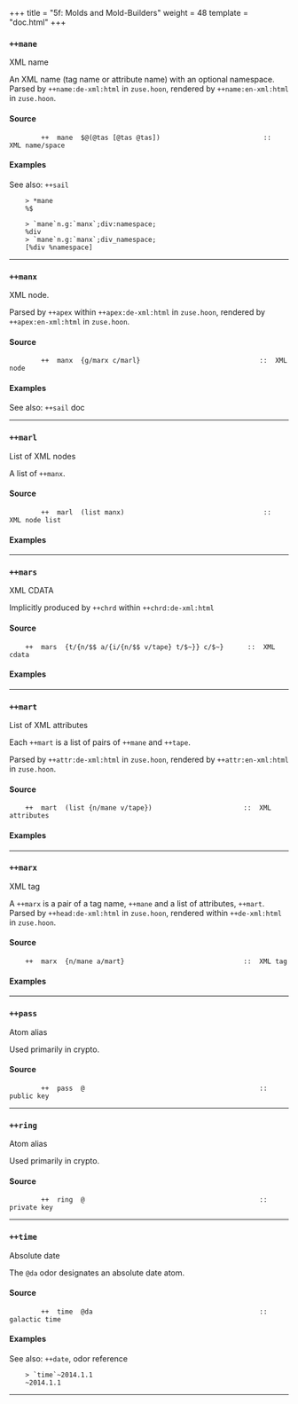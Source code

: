 +++
title = "5f: Molds and Mold-Builders"
weight = 48
template = "doc.html"
+++
### `++mane`

XML name

An XML name (tag name or attribute name) with an optional namespace.  Parsed by
`++name:de-xml:html` in `zuse.hoon`, rendered by `++name:en-xml:html` in `zuse.hoon`.

#### Source

```
        ++  mane  $@(@tas [@tas @tas])                          ::  XML name/space
```

#### Examples

See also: `++sail`

```
    > *mane
    %$

    > `mane`n.g:`manx`;div:namespace;
    %div
    > `mane`n.g:`manx`;div_namespace;
    [%div %namespace]
```


---
### `++manx`

XML node.

Parsed by `++apex` within `++apex:de-xml:html` in `zuse.hoon`, rendered by `++apex:en-xml:html` in `zuse.hoon`.

#### Source

```
        ++  manx  {g/marx c/marl}                              ::  XML node
```

#### Examples

See also: `++sail` doc



---
### `++marl`

List of XML nodes

A list of `++manx`.

#### Source

```
        ++  marl  (list manx)                                   ::  XML node list
```

#### Examples



---
### `++mars`

XML CDATA

Implicitly produced by `++chrd` within `++chrd:de-xml:html`

#### Source

```
    ++  mars  {t/{n/$$ a/{i/{n/$$ v/tape} t/$~}} c/$~}      ::  XML cdata
```

#### Examples



---
### `++mart`

List of XML attributes

Each `++mart` is a list of pairs of `++mane` and
`++tape`.

Parsed by `++attr:de-xml:html` in `zuse.hoon`, rendered by `++attr:en-xml:html` in `zuse.hoon`.

#### Source

```
    ++  mart  (list {n/mane v/tape})                       ::  XML attributes
```

#### Examples


---
### `++marx`

XML tag

A `++marx` is a pair of a tag name, `++mane` and a list of attributes,
`++mart`. Parsed by `++head:de-xml:html` in `zuse.hoon`, rendered within `++de-xml:html` in `zuse.hoon`.

#### Source

```
    ++  marx  {n/mane a/mart}                              ::  XML tag
```

#### Examples



---
### `++pass`

Atom alias

Used primarily in crypto.

#### Source

```
        ++  pass  @                                            ::  public key
```


---
### `++ring`

Atom alias

Used primarily in crypto.

#### Source

```
        ++  ring  @                                            ::  private key
```


---
### `++time`

Absolute date

The `@da` odor designates an absolute date atom.

#### Source

```
        ++  time  @da                                          ::  galactic time
```

#### Examples

See also: `++date`, odor reference

```
    > `time`~2014.1.1
    ~2014.1.1
```


---
